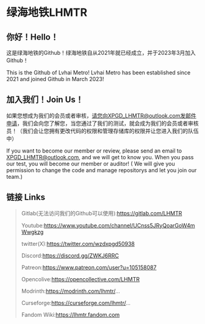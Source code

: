 # 绿海地铁LHMTR
## 你好！Hello！
这是绿海地铁的Github！绿海地铁自从2021年就已经成立，并于2023年3月加入Github！

This is the Github of Lvhai Metro! Lvhai Metro has been established since 2021 and joined Github in March 2023!
## 加入我们！Join Us！
如果您想成为我们的会员或者审核，请您向XPGD_LHMTR@outlook.com发邮件申请，我们会向您了解您，当您通过了我们的测试，就会成为我们的会员或者审核员！（我们会让您拥有更改代码的权限和管理存储库的权限并让您进入我们的队伍中）

If you want to become our member or review, please send an email to XPGD_LHMTR@outlook.com, and we will get to know you. When you pass our test, you will become our member or auditor! ( We will give you permission to change the code and manage repositorys and let you join our team.)
## 链接 Links
> Gitlab(无法访问我们的Github可以使用):https://gitlab.com/LHMTR
> 
> Youtube:https://www.youtube.com/channel/UCnss5JRyQoarGoW4mWwgkzg
> 
> twitter(X):https://twitter.com/wzdxpgd50938
> 
> Discord:https://discord.gg/ZWKJ6RRC
> 
> Patreon:https://www.patreon.com/user?u=105158087
> 
> Opencolive:https://opencollective.com/LHMTR
> 
> Modrinth:https://modrinth.com/lhmtr/...
> 
> Curseforge:https://curseforge.com/lhmtr/...
>
> Fandom Wiki:https://lhmtr.fandom.com
